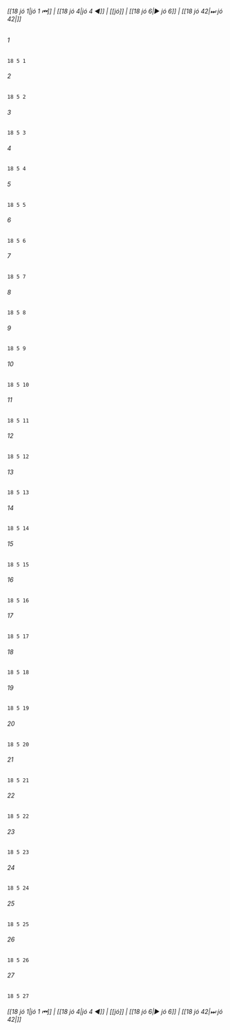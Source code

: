 
###### [[18 jó 1|jó 1 ⏮]] | [[18 jó 4|jó 4 ◀]] | [[jó]] | [[18 jó 6|▶ jó 6]] | [[18 jó 42|⏭ jó 42|]]

###### 1
``` verse
18 5 1 
```
###### 2
``` verse
18 5 2 
```
###### 3
``` verse
18 5 3 
```
###### 4
``` verse
18 5 4 
```
###### 5
``` verse
18 5 5 
```
###### 6
``` verse
18 5 6 
```
###### 7
``` verse
18 5 7 
```
###### 8
``` verse
18 5 8 
```
###### 9
``` verse
18 5 9 
```
###### 10
``` verse
18 5 10 
```
###### 11
``` verse
18 5 11 
```
###### 12
``` verse
18 5 12 
```
###### 13
``` verse
18 5 13 
```
###### 14
``` verse
18 5 14 
```
###### 15
``` verse
18 5 15 
```
###### 16
``` verse
18 5 16 
```
###### 17
``` verse
18 5 17 
```
###### 18
``` verse
18 5 18 
```
###### 19
``` verse
18 5 19 
```
###### 20
``` verse
18 5 20 
```
###### 21
``` verse
18 5 21 
```
###### 22
``` verse
18 5 22 
```
###### 23
``` verse
18 5 23 
```
###### 24
``` verse
18 5 24 
```
###### 25
``` verse
18 5 25 
```
###### 26
``` verse
18 5 26 
```
###### 27
``` verse
18 5 27 
```

###### [[18 jó 1|jó 1 ⏮]] | [[18 jó 4|jó 4 ◀]] | [[jó]] | [[18 jó 6|▶ jó 6]] | [[18 jó 42|⏭ jó 42|]]

